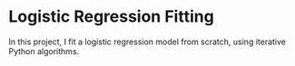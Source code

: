 # Logistic Regression Fitting
In this project, I fit a logistic regression model from scratch, using iterative Python algorithms.

